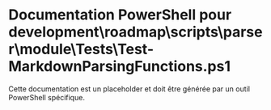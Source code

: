 # Documentation PowerShell pour development\roadmap\scripts\parser\module\Tests\Test-MarkdownParsingFunctions.ps1

Cette documentation est un placeholder et doit être générée par un outil PowerShell spécifique.
